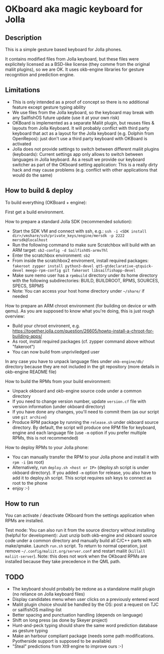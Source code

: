 OKboard aka magic keyboard for Jolla
====================================

Description
-----------
This is a simple gesture based keyboard for Jolla phones.

It contains modified files from Jolla keyboard, but these files were explicitely licensed as a BSD-like license (they comme from the original maliit plugins), so we are OK.
It uses okb-engine libraries for gesture recognition and prediction engine.

Limitations
-----------
* This is only intended as a proof of concept so there is no additional feature except gesture typing ability
* We use files from the Jolla keyboard, so the keyboard may break with any SailfishOS future update (use it at your own risk)
* OKBoard is implemented as a separate Maliit plugin, but reuses files & layouts from Jolla Keyboard. It will probably conflict with third party keyboard that act as a layout for the Jolla keyboard (e.g. Dolphin from OpenRepos): just don't use a third party keyboard with OKBoard is activated
* Jolla does not provide settings to switch between different maliit plugins (keyboards): Current settings app only allows to switch between languages in Jolla keyboard. As a result we provide our keyboard switcher as part of the OKboard setting application: This is a really dirty hack and may cause problems (e.g. conflict with other applications that would do the same)

How to build & deploy
---------------------
To build everything (OKBoard + engine):

First get a build environment.

How to prepare a standard Jolla SDK (recommended solution):
* Start the SDK VM and connect with ssh, e.g.: `ssh -i <SDK install dir>/vmshare/ssh/private_keys/engine/mersdk -p 2222 mersdk@localhost`
* Run the following command to make sure Scratchbox will build with an ARM target: `sb2-config -d SailfishOS-armv7hl`
* Enter the scratchbox environment: `sb2`
* From inside the scratchbox2 enviroment, install required packages: `fakeroot zypper install python3-devel qt5-qtdeclarative-qtquick-devel meego-rpm-config git fakeroot libsailfishapp-devel`
* Make sure nemo user has a `rpmbuild` directory under its home directory with the following subdirectories: BUILD, BUILDROOT, RPMS, SOURCES, SPECS, SRPMS
* Note: You can access your host home directory under `~/share/` if needed

How to prepare an ARM chroot environment (for building on device or with qemu). As you are supposed to know what you're doing, this is just rough overview:
* Build your chroot environent, e.g. https://together.jolla.com/question/26605/howto-install-a-chroot-for-building-apps/
* As root, install required packages (cf. zypper command above without "fakeroot")
* You can now build from unpriviledged user

In any case you have to unpack language files under `okb-engine/db/` directory because they are not included in the git repository (more details in okb-engine README file)

How to build the RPMs from your build environment:
* Unpack okboard and okb-engine source code under a common directory
* If you need to change version number, update `version.cf` file with version information (under okboard directory)
* If you have done any changes, you'll need to commit them (as our script use `git archive`)
* Produce RPM package by running the `release.sh` under okboard source directory.
  By default, the script will produce one RPM file for keyboard, engine and each language file (use `-m` option if you prefer multiple RPMs, this is not recommended)

How to deploy RPMs to your Jolla phone:
* You can manually transfer the RPM to your Jolla phone and install it with `rpm -i` (as root)
* Alternatively, run `deploy.sh <host or IP>` (deploy.sh script is under okboard directory). If you added `-m` option for release, you also have to add it to deploy.sh script. This script requires ssh keys to connect as root to the phone
* enjoy :-)

How to run
----------
You can activate / deactivate OKboard from the settings application when RPMs are installed.

Test mode: You can also run it from the source directory without installing (helpful for development):
Just unzip both okb-engine and okboard source code under a common directory and manually build all C/C++ parts with make/qmake.
Launch `run.sh` script.
To return to normal operation, just remove `~/.config/maliit.org/server.conf` and restart maliit (`killall maliit-server`).
Note: this does not work when the OKboard RPMs are installed because they take precedence in the QML path.

TODO
----
* The keyboard should probably be redone as a standalone maliit plugin (no reliance on Jolla keyboard files)
* Display candidates menu when user clicks on a previously entered word
* Maliit plugin choice should be handled by the OS: post a request on TJC or sailfishOS mailing-list
* Better spacing and punctuation handling (depends on language)
* Shift on long press (as done by Skeyer project)
* Hunt-and-peck typing should share the same word prediction database as gesture typing
* Make an harbour compliant package (needs some path modifications. Pyotherside support is supposed to be available)
* "Steal" predictions from Xt9 engine to improve ours :-)
